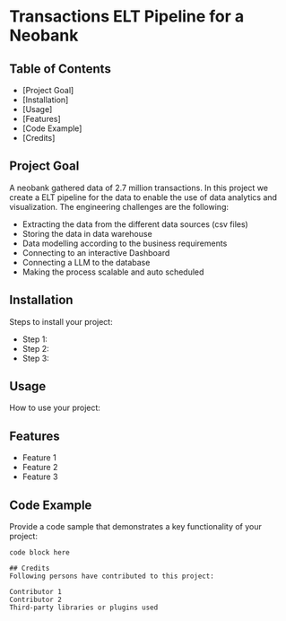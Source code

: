 # Transactions ELT Pipeline for a Neobank

## Table of Contents
- [Project Goal]
- [Installation]
- [Usage]
- [Features]
- [Code Example]
- [Credits]
  
  
## Project Goal

A neobank gathered data of 2.7 million transactions. In this project we create a ELT pipeline for the data to enable the use of data analytics and visualization. 
The engineering challenges are the following: 
  - Extracting the data from the different data sources (csv files)
  - Storing the data in data warehouse
  - Data modelling according to the business requirements
  - Connecting to an interactive Dashboard 
  - Connecting a LLM to the database
  - Making the process scalable and auto scheduled


## Installation

Steps to install your project:
  - Step 1:
  - Step 2:
  - Step 3: 
   

## Usage

How to use your project:


## Features

- Feature 1
- Feature 2
- Feature 3


## Code Example

Provide a code sample that demonstrates a key functionality of your project:
```[programming-language]
code block here

## Credits  
Following persons have contributed to this project:

Contributor 1
Contributor 2
Third-party libraries or plugins used
